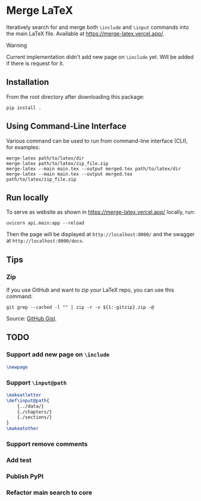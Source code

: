 # Merge LaTeX

Iteratively search for and merge both `\include` and `\input` commands into the main LaTeX file. Available at <https://merge-latex.vercel.app/>.

> [!WARNING]  
> Current implementation didn't add new page on `\include` yet. Will be added if there is request for it.

## Installation

From the root directory after downloading this package:

```shell
pip install .
```

## Using Command-Line Interface

Various command can be used to run from command-line interface (CLI), for examples:

```shell
merge-latex path/to/latex/dir
merge-latex path/to/latex/zip_file.zip
merge-latex --main main.tex --output merged.tex path/to/latex/dir
merge-latex --main main.tex --output merged.tex path/to/latex/zip_file.zip
```

## Run locally

To serve as website as shown in <https://merge-latex.vercel.app/> locally, run:

```shell
uvicorn api.main:app --reload
```

Then the page will be displayed at `http://localhost:8000/` and the swagger at `http://localhost:8000/docs`.

## Tips

### Zip

If you use GitHub and want to zip your LaTeX repo, you can use this command:

```shell
git grep --cached -l "" | zip -r -v ${1:-gitzip}.zip -@
```

Source: [GitHub Gist](<https://gist.github.com/yasirroni/c533b78ae59b8a7282a0f640113241f1>).

## TODO

### Support add new page on `\include`

```tex
\newpage
```

### Support `\input@path`

```tex
\makeatletter
\def\input@path{
    {../data/}
    {./chapters/}
    {./sections/}
}
\makeatother
```

### Support remove comments

### Add test

### Publish PyPI

### Refactor main search to core
